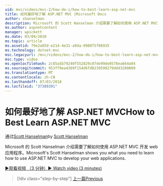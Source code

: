 ```yaml
---
uid: mvc/videos/mvc-2/how-do-i/how-to-best-learn-asp-net-mvc
title: 如何最好地了解 ASP.NET MVC |Microsoft Docs
author: shanselman
description: Microsoft 的 Scott Hanselman 介绍需要了解如何使用 ASP.NET MVC 开发 web 应用程序。
ms.author: aspnetcontent
manager: wpickett
ms.date: 03/09/2010
ms.topic: article
ms.assetid: 79e2a85d-e214-4e31-a9da-0980f5f86935
ms.technology: dotnet-mvc
msc.legacyurl: /mvc/videos/mvc-2/how-do-i/how-to-best-learn-asp-net-mvc
msc.type: video
ms.openlocfilehash: 2c85a5b79240f552829c07de99de0578ea664a04
ms.sourcegitcommit: 953ff9ea4369f154d6fd0239599279ddd3280009
ms.translationtype: MT
ms.contentlocale: zh-CN
ms.lasthandoff: 07/03/2018
ms.locfileid: "37389391"
---
```

<a name="how-to-best-learn-aspnet-mvc"></a><span data-ttu-id="8b4a3-103">如何最好地了解 ASP.NET MVC</span><span class="sxs-lookup"><span data-stu-id="8b4a3-103">How to Best Learn ASP.NET MVC</span></span>
====================
<span data-ttu-id="8b4a3-104">通过[Scott Hanselman](https://github.com/shanselman)</span><span class="sxs-lookup"><span data-stu-id="8b4a3-104">by [Scott Hanselman](https://github.com/shanselman)</span></span>

<span data-ttu-id="8b4a3-105">Microsoft 的 Scott Hanselman 介绍需要了解如何使用 ASP.NET MVC 开发 web 应用程序。</span><span class="sxs-lookup"><span data-stu-id="8b4a3-105">Microsoft's Scott Hanselman shows you what you need to learn how to use ASP.NET MVC to develop your web applications.</span></span>

[<span data-ttu-id="8b4a3-106">&#9654;观看视频 （3 分钟）</span><span class="sxs-lookup"><span data-stu-id="8b4a3-106">&#9654; Watch video (3 minutes)</span></span>](https://channel9.msdn.com/Blogs/ASP-NET-Site-Videos/how-to-best-learn-asp-net-mvc)

> [!div class="step-by-step"]
> [<span data-ttu-id="8b4a3-107">上一篇</span><span class="sxs-lookup"><span data-stu-id="8b4a3-107">Previous</span></span>](5-minute-introduction-to-aspnet-mvc.md)
